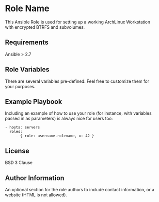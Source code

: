 Role Name
=========

This Ansible Role is used for setting up a working ArchLinux Workstation with encrypted BTRFS and subvolumes.

Requirements
------------

Ansible > 2.7

Role Variables
--------------

There are several variables pre-defined. Feel free to customize them for your purposes.


Example Playbook
----------------

Including an example of how to use your role (for instance, with variables passed in as parameters) is always nice for users too:

    - hosts: servers
      roles:
         - { role: username.rolename, x: 42 }

License
-------

BSD 3 Clause

Author Information
------------------

An optional section for the role authors to include contact information, or a website (HTML is not allowed).
